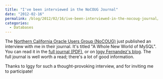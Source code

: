 ```yaml
---
title: "I've been interviewed in the NoCOUG Journal"
date: "2012-02-16"
permalink: /blog/2012/02/16/ive-been-interviewed-in-the-nocoug-journal/
categories:
  - Databases
---
```

The [Northern California Oracle Users Group (NoCOUG)][1] just published an interview with me in their journal. It's titled "A Whole New World of MySQL". You can read it in the [full journal (PDF)][2], or on [Iggy Fernandez's blog][3]. The full journal is well worth a read; there's a lot of good information.

Thanks to Iggy for such a thought-provoking interview, and for inviting me to participate!

 [1]: http://www.nocoug.org/
 [2]: http://www.nocoug.org/Journal/NoCOUG_Journal_201202.pdf
 [3]: http://iggyfernandez.wordpress.com/2012/02/16/a-whole-new-world-of-mysql/
